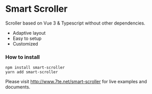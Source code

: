 # Smart Scroller

Scroller based on Vue 3 & Typescript without other dependencies.

* Adaptive layout
* Easy to setup
* Customized

### How to install
```
npm install smart-scroller
yarn add smart-scroller

```

Please visit http://www.7te.net/smart-scroller for live examples and documents.